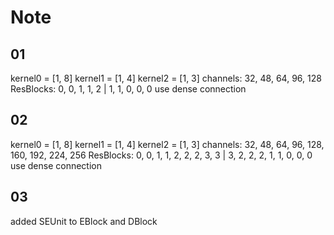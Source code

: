 # Note

## 01

kernel0 = [1, 8]
kernel1 = [1, 4]
kernel2 = [1, 3]
channels: 32, 48, 64, 96, 128
ResBlocks: 0, 0, 1, 1, 2 | 1, 1, 0, 0, 0
use dense connection

## 02

kernel0 = [1, 8]
kernel1 = [1, 4]
kernel2 = [1, 3]
channels: 32, 48, 64, 96, 128, 160, 192, 224, 256
ResBlocks: 0, 0, 1, 1, 2, 2, 2, 3, 3 | 3, 2, 2, 2, 1, 1, 0, 0, 0
use dense connection

## 03

added SEUnit to EBlock and DBlock

